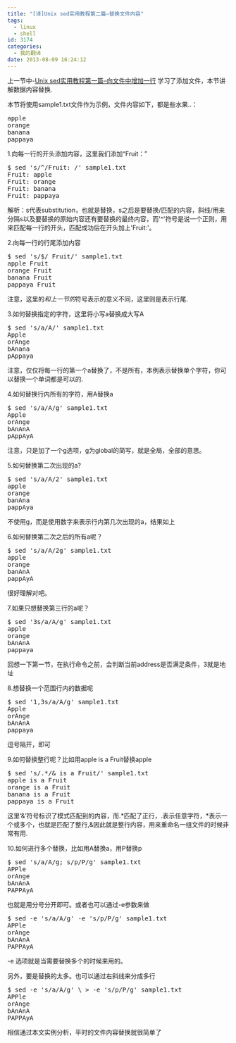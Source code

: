 ```yaml
---
title: "[译]Unix sed实用教程第二篇–替换文件内容"
tags:
  - linux
  - shell
id: 3174
categories:
  - 我的翻译
date: 2013-08-09 16:24:12
---
```


上一节中-[Unix sed实用教程第一篇–向文件中增加一行](http://leaver.me/archives/3169.html) 学习了添加文件，本节讲解数据内容替换.

本节将使用sample1.txt文件作为示例，文件内容如下，都是些水果..：
<pre class="lang:default decode:true">apple 
orange 
banana 
pappaya</pre>
1.向每一行的开头添加内容，这里我们添加“Fruit：”
<pre class="lang:default decode:true">$ sed 's/^/Fruit: /' sample1.txt 
Fruit: apple 
Fruit: orange 
Fruit: banana 
Fruit: pappaya</pre>
解析：s代表substitution，也就是替换，s之后是要替换/匹配的内容，斜线/用来分隔s以及要替换的原始内容还有要替换的最终内容，而'^'符号是说一个正则，用来匹配每一行的开头，匹配成功后在开头加上'Fruit:'。

2.向每一行的行尾添加内容
<pre class="lang:default decode:true">$ sed 's/$/ Fruit/' sample1.txt 
apple Fruit 
orange Fruit 
banana Fruit 
pappaya Fruit</pre>
注意，这里的$和上一节的$符号表示的意义不同，这里则是表示行尾.

3.如何替换指定的字符，这里将小写a替换成大写A
<pre class="lang:default decode:true">$ sed 's/a/A/' sample1.txt 
Apple 
orAnge 
bAnana 
pAppaya</pre>
注意，仅仅将每一行的第一个a替换了，不是所有，本例表示替换单个字符，你可以替换一个单词都是可以的.

4.如何替换行内所有的字符，用A替换a
<pre class="lang:default decode:true">$ sed 's/a/A/g' sample1.txt 
Apple 
orAnge 
bAnAnA 
pAppAyA</pre>
注意，只是加了一个g选项，g为global的简写，就是全局，全部的意思。

5.如何替换第二次出现的a?
<pre class="lang:default decode:true">$ sed 's/a/A/2' sample1.txt 
apple 
orange 
banAna 
pappAya</pre>
不使用g，而是使用数字来表示行内第几次出现的a，结果如上

6.如何替换第二次之后的所有a呢？
<pre class="lang:default decode:true">$ sed 's/a/A/2g' sample1.txt 
apple 
orange 
banAnA 
pappAyA</pre>
很好理解对吧。

7.如果只想替换第三行的a呢？
<pre class="lang:default decode:true">$ sed '3s/a/A/g' sample1.txt 
apple 
orange 
bAnAnA 
pappaya</pre>
回想一下第一节，在执行命令之前，会判断当前address是否满足条件，3就是地址

8.想替换一个范围行内的数据呢
<pre class="lang:default decode:true">$ sed '1,3s/a/A/g' sample1.txt 
Apple 
orAnge 
bAnAnA 
pappaya</pre>
逗号隔开，即可

9.如何替换整行呢？比如用apple is a Fruit替换apple
<pre class="lang:default decode:true">$ sed 's/.*/&amp; is a Fruit/' sample1.txt 
apple is a Fruit 
orange is a Fruit 
banana is a Fruit 
pappaya is a Fruit</pre>
这里‘&amp;’符号标识了模式匹配到的内容，而.*匹配了正行，.表示任意字符，*表示一个或多个，也就是匹配了整行,&amp;因此就是整行内容，用来重命名一组文件的时候非常有用.

10.如何进行多个替换，比如用A替换a，用P替换p
<pre class="lang:default decode:true">$ sed 's/a/A/g; s/p/P/g' sample1.txt 
APPle 
orAnge 
bAnAnA 
PAPPAyA</pre>
也就是用分号分开即可。或者也可以通过-e参数来做
<pre>$ sed -e 's/a/A/g' -e 's/p/P/g' sample1.txt 
APPle 
orAnge 
bAnAnA 
PAPPAyA</pre>
-e 选项就是当需要替换多个的时候来用的。

另外，要是替换的太多。也可以通过右斜线来分成多行
<pre class="lang:default decode:true">$ sed -e 's/a/A/g' \ &gt; -e 's/p/P/g' sample1.txt 
APPle 
orAnge 
bAnAnA 
PAPPAyA</pre>
相信通过本文实例分析，平时的文件内容替换就很简单了